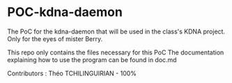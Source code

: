 # POC-kdna-daemon
The PoC for the kdna-daemon that will be used in the class's KDNA project. Only for the eyes of mister Berry.

This repo only contains the files necessary for this PoC
The documentation explaining how to use the program can be found in doc.md

Contributors :
  Théo TCHILINGUIRIAN - 100%
